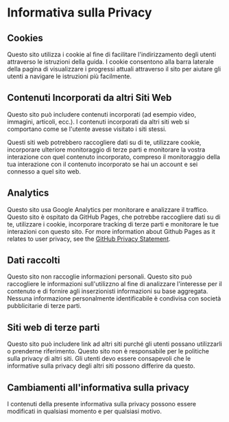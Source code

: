 # Informativa sulla Privacy

## Cookies

Questo sito utilizza i cookie al fine di facilitare l'indirizzamento degli utenti attraverso le istruzioni della guida. I cookie consentono alla barra laterale della pagina di visualizzare i progressi attuali attraverso il sito per aiutare gli utenti a navigare le istruzioni più facilmente.

## Contenuti Incorporati da altri Siti Web

Questo sito può includere contenuti incorporati (ad esempio video, immagini, articoli, ecc.). I contenuti incorporati da altri siti web si comportano come se l'utente avesse visitato i siti stessi.

Questi siti web potrebbero raccogliere dati su di te, utilizzare cookie, incorporare ulteriore monitoraggio di terze parti e monitorare la vostra interazione con quel contenuto incorporato, compreso il monitoraggio della tua interazione con il contenuto incorporato se hai un account e sei connesso a quel sito web.

## Analytics

Questo sito usa Google Analytics per monitorare e analizzare il traffico. Questo sito è ospitato da GitHub Pages, che potrebbe raccogliere dati su di te, utilizzare i cookie, incorporare tracking di terze parti e monitorare le tue interazioni con questo sito. For more information about Github Pages as it relates to user privacy, see the [GitHub Privacy Statement](https://help.github.com/en/articles/github-privacy-statement).

## Dati raccolti

Questo sito non raccoglie informazioni personali. Questo sito può raccogliere le informazioni sull'utilizzno al fine di analizzare l'interesse per il contenuto e di fornire agli inserzionisti informazioni su base aggregata. Nessuna informazione personalmente identificabile è condivisa con società pubblicitarie di terze parti.

## Siti web di terze parti

Questo sito può includere link ad altri siti purché gli utenti possano utilizzarli o prenderne riferimento. Questo sito non è responsabile per le politiche sulla privacy di altri siti. Gli utenti devo essere consapevoli che le informative sulla privacy degli altri siti possono differire da questo.

## Cambiamenti all'informativa sulla privacy

I contenuti della presente informativa sulla privacy possono essere modificati in qualsiasi momento e per qualsiasi motivo.
